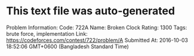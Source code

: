 # This text file was auto-generated

Problem Information:
Code: 722A
Name: Broken Clock
Rating: 1300
Tags: brute force, implementation
Link: https://codeforces.com/contest/722/problem/A
Submitted At: 2016-10-03 18:52:06 GMT+0600 (Bangladesh Standard Time)